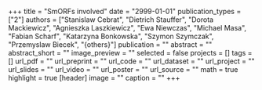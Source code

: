 +++
title = "SmORFs involved"
date = "2999-01-01"
publication_types = ["2"]
authors = ["Stanislaw Cebrat", "Dietrich Stauffer", "Dorota Mackiewicz", "Agnieszka Laszkiewicz", "Ewa Niewczas", "Michael Masa", "Fabian Scharf", "Katarzyna Bonkowska", "Szymon Szymczak", "Przemyslaw Biecek", "{others}"]
publication = ""
abstract = ""
abstract_short = ""
image_preview = ""
selected = false
projects = []
tags = []
url_pdf = ""
url_preprint = ""
url_code = ""
url_dataset = ""
url_project = ""
url_slides = ""
url_video = ""
url_poster = ""
url_source = ""
math = true
highlight = true
[header]
image = ""
caption = ""
+++

